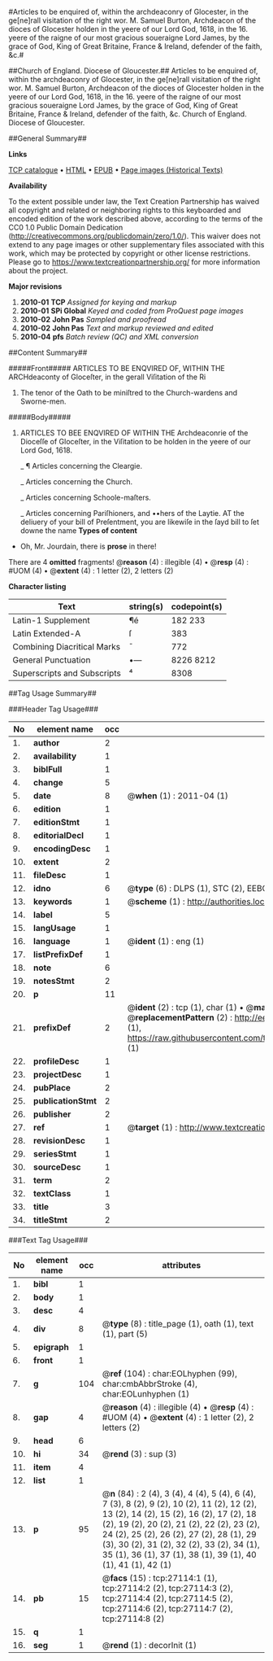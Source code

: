 #Articles to be enquired of, within the archdeaconry of Glocester, in the ge[ne]rall visitation of the right wor. M. Samuel Burton, Archdeacon of the dioces of Glocester holden in the yeere of our Lord God, 1618, in the 16. yeere of the raigne of our most gracious soueraigne Lord James, by the grace of God, King of Great Britaine, France & Ireland, defender of the faith, &c.#

##Church of England. Diocese of Gloucester.##
Articles to be enquired of, within the archdeaconry of Glocester, in the ge[ne]rall visitation of the right wor. M. Samuel Burton, Archdeacon of the dioces of Glocester holden in the yeere of our Lord God, 1618, in the 16. yeere of the raigne of our most gracious soueraigne Lord James, by the grace of God, King of Great Britaine, France & Ireland, defender of the faith, &c.
Church of England. Diocese of Gloucester.

##General Summary##

**Links**

[TCP catalogue](http://www.ota.ox.ac.uk/tcp/)  • 
[HTML](http://tei.it.ox.ac.uk/tcp/Texts-HTML/free/A00/A00183.html)  • 
[EPUB](http://tei.it.ox.ac.uk/tcp/Texts-EPUB/free/A00/A00183.epub) • 
[Page images (Historical Texts)](https://historicaltexts.jisc.ac.uk/eebo-24047958e)

**Availability**

To the extent possible under law, the Text Creation Partnership has waived all copyright and related or neighboring rights to this keyboarded and encoded edition of the work described above, according to the terms of the CC0 1.0 Public Domain Dedication (http://creativecommons.org/publicdomain/zero/1.0/). This waiver does not extend to any page images or other supplementary files associated with this work, which may be protected by copyright or other license restrictions. Please go to https://www.textcreationpartnership.org/ for more information about the project.

**Major revisions**

1. __2010-01__ __TCP__ *Assigned for keying and markup*
1. __2010-01__ __SPi Global__ *Keyed and coded from ProQuest page images*
1. __2010-02__ __John Pas__ *Sampled and proofread*
1. __2010-02__ __John Pas__ *Text and markup reviewed and edited*
1. __2010-04__ __pfs__ *Batch review (QC) and XML conversion*

##Content Summary##

#####Front#####
ARTICLES TO BE ENQVIRED OF, WITHIN THE ARCHdeaconty of Gloceſter, in the gerall Viſitation of the Ri
1. The tenor of the Oath to be miniſtred to the Church-wardens and Sworne-men.

#####Body#####

1. ARTICLES TO BEE ENQVIRED OF WITHIN THE Archdeaconrie of the Dioceſſe of Gloceſter, in the Viſitation to be holden in the yeere of our Lord God, 1618.

    _ ¶ Articles concerning the Cleargie.

    _ Articles concerning the Church.

    _ Articles concerning Schoole-maſters.

    _ Articles concerning Pariſhioners, and  ••hers of the Laytie.
AT the deliuery of your bill of Preſentment, you are likewiſe in the ſayd bill to ſet downe the name
**Types of content**

  * Oh, Mr. Jourdain, there is **prose** in there!

There are 4 **omitted** fragments! 
 @__reason__ (4) : illegible (4)  •  @__resp__ (4) : #UOM (4)  •  @__extent__ (4) : 1 letter (2), 2 letters (2)

**Character listing**


|Text|string(s)|codepoint(s)|
|---|---|---|
|Latin-1 Supplement|¶é|182 233|
|Latin Extended-A|ſ|383|
|Combining             Diacritical Marks|̄|772|
|General Punctuation|•—|8226 8212|
|Superscripts             and Subscripts|⁴|8308|

##Tag Usage Summary##

###Header Tag Usage###

|No|element name|occ|attributes|
|---|---|---|---|
|1.|__author__|2||
|2.|__availability__|1||
|3.|__biblFull__|1||
|4.|__change__|5||
|5.|__date__|8| @__when__ (1) : 2011-04 (1)|
|6.|__edition__|1||
|7.|__editionStmt__|1||
|8.|__editorialDecl__|1||
|9.|__encodingDesc__|1||
|10.|__extent__|2||
|11.|__fileDesc__|1||
|12.|__idno__|6| @__type__ (6) : DLPS (1), STC (2), EEBO-CITATION (1), OCLC (1), VID (1)|
|13.|__keywords__|1| @__scheme__ (1) : http://authorities.loc.gov/ (1)|
|14.|__label__|5||
|15.|__langUsage__|1||
|16.|__language__|1| @__ident__ (1) : eng (1)|
|17.|__listPrefixDef__|1||
|18.|__note__|6||
|19.|__notesStmt__|2||
|20.|__p__|11||
|21.|__prefixDef__|2| @__ident__ (2) : tcp (1), char (1)  •  @__matchPattern__ (2) : ([0-9\-]+):([0-9IVX]+) (1), (.+) (1)  •  @__replacementPattern__ (2) : http://eebo.chadwyck.com/downloadtiff?vid=$1&page=$2 (1), https://raw.githubusercontent.com/textcreationpartnership/Texts/master/tcpchars.xml#$1 (1)|
|22.|__profileDesc__|1||
|23.|__projectDesc__|1||
|24.|__pubPlace__|2||
|25.|__publicationStmt__|2||
|26.|__publisher__|2||
|27.|__ref__|1| @__target__ (1) : http://www.textcreationpartnership.org/docs/. (1)|
|28.|__revisionDesc__|1||
|29.|__seriesStmt__|1||
|30.|__sourceDesc__|1||
|31.|__term__|2||
|32.|__textClass__|1||
|33.|__title__|3||
|34.|__titleStmt__|2||


###Text Tag Usage###

|No|element name|occ|attributes|
|---|---|---|---|
|1.|__bibl__|1||
|2.|__body__|1||
|3.|__desc__|4||
|4.|__div__|8| @__type__ (8) : title_page (1), oath (1), text (1), part (5)|
|5.|__epigraph__|1||
|6.|__front__|1||
|7.|__g__|104| @__ref__ (104) : char:EOLhyphen (99), char:cmbAbbrStroke (4), char:EOLunhyphen (1)|
|8.|__gap__|4| @__reason__ (4) : illegible (4)  •  @__resp__ (4) : #UOM (4)  •  @__extent__ (4) : 1 letter (2), 2 letters (2)|
|9.|__head__|6||
|10.|__hi__|34| @__rend__ (3) : sup (3)|
|11.|__item__|4||
|12.|__list__|1||
|13.|__p__|95| @__n__ (84) : 2 (4), 3 (4), 4 (4), 5 (4), 6 (4), 7 (3), 8 (2), 9 (2), 10 (2), 11 (2), 12 (2), 13 (2), 14 (2), 15 (2), 16 (2), 17 (2), 18 (2), 19 (2), 20 (2), 21 (2), 22 (2), 23 (2), 24 (2), 25 (2), 26 (2), 27 (2), 28 (1), 29 (3), 30 (2), 31 (2), 32 (2), 33 (2), 34 (1), 35 (1), 36 (1), 37 (1), 38 (1), 39 (1), 40 (1), 41 (1), 42 (1)|
|14.|__pb__|15| @__facs__ (15) : tcp:27114:1 (1), tcp:27114:2 (2), tcp:27114:3 (2), tcp:27114:4 (2), tcp:27114:5 (2), tcp:27114:6 (2), tcp:27114:7 (2), tcp:27114:8 (2)|
|15.|__q__|1||
|16.|__seg__|1| @__rend__ (1) : decorInit (1)|
